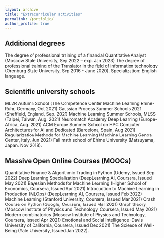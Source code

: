 ```yaml
---
layout: archive
title: "Extracurricular activities"
permalink: /portfolio/
author_profile: true
---
```

## Additional degrees
The degree of professional training of a financial Quantitative Analyst (Moscow State University, Sep 2022 – exp. Jan 2023)
The degree of professional training of the Translator in the field of information technology (Orenburg State University,
Sep 2016 - June 2020). Specialization: English language.

## Scientific university schools
ML2R Autumn School (The Competence Center Machine Learning Rhine-Ruhr, Germany, Oct 2021)
Gaussian Process Summer Schools 2021 (Sheffield, England, Sep. 2021)
Machine Learning Summer Schools, MLSS (Taipei, Taiwan, Aug. 2021)
Neuromatch Academy Deep Learning (Europe-Africa, Aug. 2021)
ACM Europe Summer School on HPC Computer Architectures for AI and Dedicated (Barcelona, Spain, Aug 2021)
Regularization Methods for Machine Learning (Machine Learning Genoa Center, Italy. Jun 2021)
Fall math school of Ehime University (Matsuyama, Japan. Nov 2018).

## Massive Open Online Courses (MOOCs)
Quantitative Finance & Algorithmic Trading in Python (Udemy, Issued Sep 2022)
Deep Learning Specialization (DeepLearning.Al, Coursera, Issued May 2021)
Bayesian Methods for Machine Learning (Higher School of Economics, Coursera, Issued Apr 2021)
Introduction to Machine Learning in Production (MLOps) (DeepLearning.AI, Coursera, Issued Feb 2022)
Machine Learning (Stanford University, Coursera, Issued Mar 2021)
Crash Course on Python (Google, Coursera, Issued Mar 2021)
Graph theory (Moscow Institute of Physics and Technology, Coursera, Issued May 2021)
Modern combinatorics (Moscow Institute of Physics and Technology, Coursera, Issued Apr 2021)
Emotional and Social Intelligence (Davis University of California, Coursera, Issued Dec 2021)
The Science of Well-Being (Yale University, Issued Jan 2022).